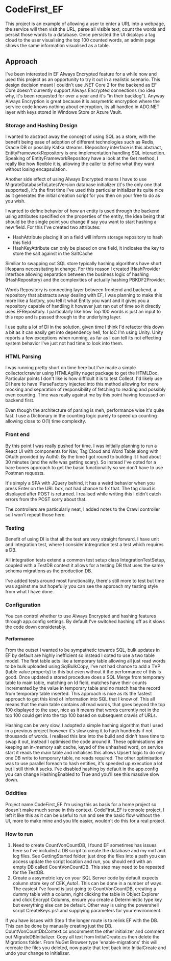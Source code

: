 # CodeFirst_EF

This project is an example of allowing a user to enter a URL into a webpage, the service will then visit the URL, parse all visible text, count the words and persist those words to a database. Once persisted the UI displays a tag cloud to the user visualising the top 100 counted words, an admin page shows the same information visualised as a table.

## Approach
I've been interested in EF Always Encrypted feature for a while now and used this project as an opportunity to try it out in a realistic scenario. This design decision meant I couldn't use .NET Core 2 for the backend as EF Core doesn't currently support Always Encrypted connections (no idea why, it's been requested for over a year and it's "in their backlog"). Anyway Always Encryption is great because it is assymetric encryption where the service code knows nothing about encryption, its all handled in ADO.NET layer with keys stored in Windows Store or Azure Vault.

### Storage and Hashing Design
I wanted to abstract away the concept of using SQL as a store, with the benefit being ease of adoption of different technologies such as Redis, Oracle DB or possibly Kafka streams. IRepository interface is this abstract, EntityFrameworkRepository is one implementation handling SQL interaction. Speaking of EntityFrameworkRepository have a look at the Get method, I really like how flexible it is, allowing the caller to define what they want without losing encapsulation.

Another side effect of using Always Encrypted means I have to use MigrateDatabaseToLatestVersion database initializer (it's the only one that supported), it's the first time I've used this particular initializer its quite nice as it generates the initial creation script for you then on your free to do as you wish.

I wanted to define behavior of how an entity is used through the backend using attributes specified on the properties of the entity, the idea being that should be the single point you change if say you want to start hashing a new field. For this I've created two attributes:
* HashAttribute placing it on a field will inform storage repository to hash this field
* HashKeyAttribute can only be placed on one field, it indicates the key to store the salt against in the SaltCache

Similiar to swapping out SQL store typically hashing algorithms have short lifespans necessitating in change. For this reason I created IHashProvider interface allowing separation between the business logic of hashing (HashRepository) and the complexities of actually hashing PBKDF2Provider. 

Words Repository is connecting layer between frontend and backend, a repository that abstracts away dealing with EF, I was planning to make this more like a factory, you tell it what Entity you want and it gives you a repository capable of handling it however just ran out of time so it directly uses EFRepository. I particularly like how Top 100 words is just an input to this repo and is passed through to the underlying layer.

I use quite a lot of DI in the solution, given time I think I'd refactor this down a bit as it can easily get into dependency hell, for IoC I'm using Unity. Unity reports a few exceptions when running, as far as I can tell its not effecting system behavior I've just not had time to look into them.

### HTML Parsing
I was running pretty short on time here but I've made a simple collector/crawler using HTMLAgility nuget package to get the HTMLDoc. Particular points I don't like is how difficult it is to test Collect, I'd likely use DI here to have IParseFactory injected into this method allowing for more mocking and separation of responsibility of fetching to reading and possibly even counting. Time was really against me by this point having focussed on backend first.

Even though the architecture of parsing is meh, performance wise it's quite fast. I use a Dictionary in the counting logic purely to speed up counting allowing close to O(1) time complexity.

### Front end
By this point I was really pushed for time. I was initially planning to run a React UI with components for Nav, Tag Cloud and Word Table along with OAuth provided by Auth0. By the time I got round to building it I had about 30 minutes (and the wife was getting scary). So instead I've opted for a bare bones approach to get the basic functionality so we don't have to use Postman requests.

It's simply a SPA with JQuery behind, it has a weird behavior when you press Enter on the URL box, not had chance to fix that. The tag cloud is displayed after POST is returned. I realised while writing this I didn't catch errors from the POST sorry about that.

The controllers are particularly neat, I added notes to the Crawl controller so I won't repeat those here.

### Testing
Benefit of using DI is that all the test are very straight forward. I have unit and integration test, where I consider intregration test a test which requires a DB.

All integration tests extend a common test setup class IntegrationTestSetup, coupled with a TestDB context it allows for a testing DB that uses the same schema migrations as the production DB.

I've added tests around most functionality, there's still more to test but time was against me but hopefully you can see the approach my testing style from what I have done.

### Configuration
You can control whether to use Always Encrypted and hashing features through app.config settings. By default I've switched hashing off as it slows the code down considerably.

#### Performance
From the outset I wanted to be sympathetic towards SQL, bulk updates in EF by default are highly inefficient so instead I opted to use a two table model. The first table acts like a temporary table allowing all just read words to be bulk uploaded using SqlBulkCopy, I've not had chance to add a TVP (table value property) to this but even without it the performance of this is good. Once updated a stored procedure does a SQL Merge from temporary table to main table, matching on Id field, matches have their counts incremented by the value in temporary table and no match has the record from temporary table inserted. This approach is nice as its the fastest approach to get this kind of information into SQL that I know of. This all means that the main table contains all read words, that goes beyond the top 100 displayed to the user, nice as it means that words currently not in the top 100 could get into the top 100 based on subsequent crawls of URLs.

Hashing can be very slow, I adopted a simple hashing algorithm that I used in a previous project however it's slow using it to hash hundreds if not thousands of words. I realised this late into the build and didn't have time to swap it out, instead I optimised the code around it. These optimisations are keeping an in-memory salt cache, keyed of the unhashed word, on service start it reads the main table and initialises this allows Upsert logic to do only one DB write to temporary table, no reads required. The other optimisation was to use parallel foreach to hash entities, it's speeded up execution a lot but I still think it sucks. I've disabled hashing by default in the app.config you can change HashingEnabled to True and you'll see this massive slow down.

### Oddities
Project name CodeFirst_EF I'm using this as basis for a home project so doesn't make much sense in this context.
CodeFirst_EF is console project, I left it like this as it can be useful to run and see the basic flow without the UI, more to make mine and you life easier, wouldn't do this for a real project.

### How to run
1. Need to create CountVonCountDB, I found EF sometimes has issues here so I've included a DB script to create the database and my mdf and log files. See GettingStarted folder, just drop the files into a path you can access update the script location and run, you should end with an empty DB called CountVonCountDB. This step may need to be repeated for the TestDB.
2. Create a assymetric key on your SQL Server code by default expects column store key of CEK_Auto1. This can be done in a number of ways. The easiest I've found is just going to CountVonCountDB, creating a dummy table with a column, right clicking the table in Object Explorer and click Encrypt Columns, ensure you create a Deterministic type key but everything else can be default. Other way is using the powershell script CreateKeys.ps1 and supplying parameters for your environment.

If you have issues with Step 1 the longer route is to relink EF with the DB. This can be done by manually creating just the DB. CountVonCountDbContext.cs uncomment the other initializer and comment out MigrateDBInitializer. Copy all text from InitialCreate.cs then delete the Migrations folder. From NuGet Browser type 'enable-migrations' this will recreate the files you deleted, now paste that text back into InitialCreate and undo your change to initializer.

